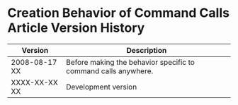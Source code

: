 ﻿Creation Behavior of Command Calls Article Version History
==========================================================

| Version       | Description                                                    |
|---------------|----------------------------------------------------------------|
| 2008-08-17 XX | Before making the behavior specific to command calls anywhere. |
| XXXX-XX-XX XX | Development version                                            |

